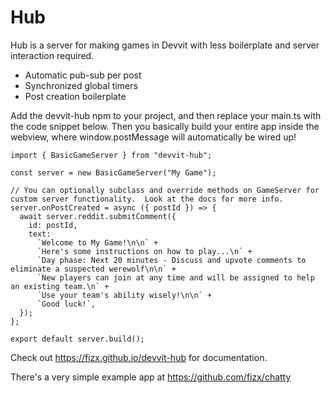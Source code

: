 # Hub

Hub is a server for making games in Devvit with less boilerplate and server interaction required.

- Automatic pub-sub per post
- Synchronized global timers
- Post creation boilerplate

Add the devvit-hub npm to your project, and then replace your main.ts with the code snippet below. Then you basically build your
entire app inside the webview, where window.postMessage will automatically be wired up!

```tsx
import { BasicGameServer } from "devvit-hub";

const server = new BasicGameServer("My Game");

// You can optionally subclass and override methods on GameServer for custom server functionality.  Look at the docs for more info.
server.onPostCreated = async ({ postId }) => {
  await server.reddit.submitComment({
    id: postId,
    text:
      `Welcome to My Game!\n\n` +
      `Here's some instructions on how to play...\n` +
      `Day phase: Next 20 minutes - Discuss and upvote comments to eliminate a suspected werewolf\n\n` +
      `New players can join at any time and will be assigned to help an existing team.\n` +
      `Use your team's ability wisely!\n\n` +
      `Good luck!`,
  });
};

export default server.build();
```

Check out https://fizx.github.io/devvit-hub for documentation.

There's a very simple example app at https://github.com/fizx/chatty
